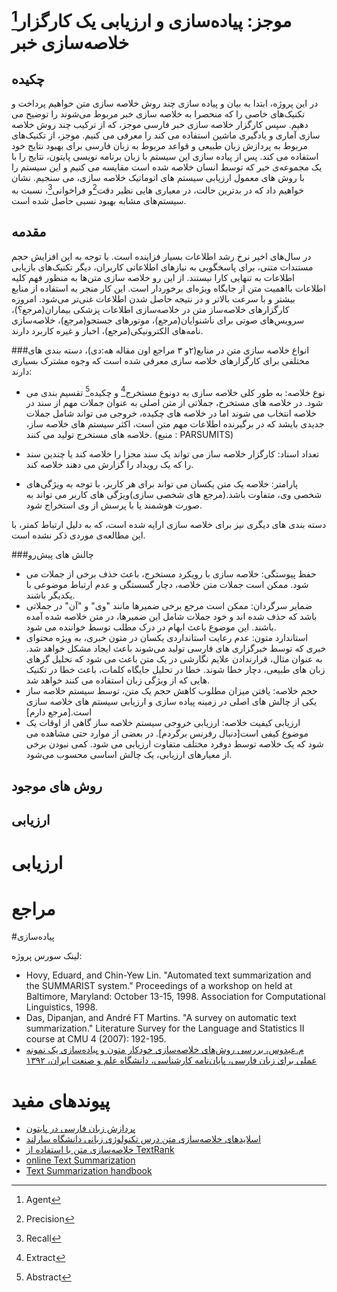 موجز: پیاده‌‌سازی و ارزیابی یک کارگزار[^1] خلاصه‌سازی خبر
=====================================================

## چکیده
در این پروژه، ابتدا به بیان و پیاده سازی چند روش خلاصه سازی متن خواهیم پرداخت و تکنیک‌های خاصی را که منحصرا به خلاصه سازی خبر مربوط می‌شوند را توضیح می دهیم. سپس کارگزار خلاصه سازی خبر فارسی موجز، که از ترکیب چند روش خلاصه سازی آماری و یادگیری ماشین استفاده می‌ کند را معرفی می کنیم. موجز، از تکنیک‌های مربوط به پردازش زبان طبیعی و قواعد مربوط به زبان فارسی برای بهبود نتایج خود استفاده می کند. پس از پیاده سازی این سیستم با زبان برنامه نویسی پایتون، نتایج را با یک مجموعه‌ی خبر که توسط انسان خلاصه شده است مقایسه می کنیم و این سیستم را با روش های معمول ارزیابی سیستم های اتوماتیک خلاصه سازی،‌ می سنجیم. نشان خواهیم داد که در بدترین حالت،‌ در معیاری هایی نظیر دقت[^2]و فراخوانی[^3]، نسبت به سیستم‌های مشابه بهبود نسبی حاصل شده است.


## مقدمه
در سال‌های اخیر نرخ رشد اطلاعات بسیار فزاینده است. با توجه به این افزایش حجم مستندات متنی، برای پاسخگویی به نیاز‌های اطلاعاتی کاربران، دیگر تکنیک‌های بازیابی اطلاعات به تنهایی کارا نیستند. از این رو خلاصه سازی متن‌ها به منظور فهم کلیه اطلاعات بااهمیت متن از جایگاه ویژه‌ای برخوردار است. این‌ کار منجر به استفاده از منابع بیشتر و با سرعت بالاتر و در نتیجه حاصل شدن اطلاعات غنی‌تر می‌شود. امروزه کارگزار‌های خلاصه‌ساز متن در خلاصه‌سازی اطلاعات پزشکی بیماران(مرجع؟)، سرویس‌های صوتی برای ناشنوایان(مرجع)، موتورهای جستجو(مرجع)، خلاصه‌سازی نامه‌‌های الکترونیکی(مرجع)، اخبار و غیره کاربرد دارند.


###انواع خلاصه سازی متن
در منابع(۲و ۳ مراجع اون مقاله هه:دی)، دسته بندی های مختلفی برای کارگزارهای خلاصه سازی معرفی شده است که وجوه مشترک بسیاری دارند:

* نوع خلاصه: به طور کلی خلاصه سازی به دونوع مستخرج[^4] و چکیده[^5] تقسیم بندی می شود. در خلاصه های مستخرخ، جملاتی از متن اصلی به عنوان جملات مهم از سند در خلاصه انتخاب می شوند اما در خلاصه های چکیده، خروجی  می تواند شامل جملات جدیدی بایشد که در برگیرنده اطلاعات مهم متن است، اکثر سیستم های خلاصه ساز، خلاصه های مستخرج تولید می کنند. (منبع : PARSUMITS)

* تعداد اسناد: کارگزار خلاصه ساز می تواند یک سند مجزا را خلاصه کند یا چندین سند را که یک رویداد را گزارش می دهند خلاصه کند.

* پارامتر: خلاصه یک متن یکسان می تواند برای هر کاربر، با توجه به ویژگی‌های شخصی وی، متفاوت باشد.(مرجع های شخصی سازی)ویژگی های کاربر می تواند به صورت هوشمند یا با پرسش از وی استخراج شود.

دسته بندی های دیگری نیز برای خلاصه سازی ارایه شده است، که به دلیل ارتباط کمتر، با این مطالعه‌ی موردی ذکر نشده است.


###چالش های پیش‌رو
* حفظ پیوستگی:‌ خلاصه سازی با رویکرد مستخرج، باعث حذف برخی از جملات می شود. ممکن است جملات متن خلاصه، دچار گسستگی و عدم ارتباط موضوعی با یکدیگر باشند.
* ضمایر سرگردان: ممکن است مرجع برخی ضمیرها مانند "وی" و "آن" در جملاتی باشد که حذف شده اند و خود جملات شامل این ضمیرها، در متن خلاصه شده آمده باشند. این موضوع باعث ابهام در درک مطلب توسط خواننده می شود.
* استاندارد متون: عدم رعایت استانداردی یکسان در متون خبری، به ویژه محتوای خبری که توسط خبرگزاری های فارسی تولید می‌شوند باعث ایجاد مشکل خواهد شد. به عنوان مثال، قرارندادن علایم نگارشی در یک متن باعث می شود که تحلیل گرهای زبان های طبیعی، دچار خطا شوند. خطا در تحلیل جایگاه کلمات، باعث خطا در تکنیک هایی که از ویژگی زبان استفاده می کنند خواهد شد.
* حجم خلاصه: یافتن میزان مطلوب کاهش حجم یک متن، توسط سیستم خلاصه ساز یکی از چالش های اصلی در زمینه پیاده سازی و ارزیابی سیستم های خلاصه سازی است.[مرجع دارم] 
* ارزیابی کیفیت خلاصه: ارزیابی خروجی سیستم خلاصه ساز گاهی از اوقات یک موضوع کیفی است[دنبال رفرنس برگردم]. در بعضی از موارد حتی مشاهده می شود که یک خلاصه توسط دوفرد مختلف متفاوت ارزیابی می شود. کمی نبودن برخی از معیارهای ارزیابی، یک چالش اساسی محسوب می‌شود.

## روش های موجود


## ارزیابی



# ارزیابی

# مراجع

#پیاده‌سازی

لینک سورس پروژه:


+ Hovy, Eduard, and Chin-Yew Lin. "Automated text summarization and the SUMMARIST system." Proceedings of a workshop on held at Baltimore, Maryland: October 13-15, 1998. Association for Computational Linguistics, 1998.
+ Das, Dipanjan, and André FT Martins. "A survey on automatic text summarization." Literature Survey for the Language and Statistics II course at CMU 4 (2007): 192-195.
+ [م.عبدوس، بررسی روش‌های خلاصه‌سازی خودکار متون و پیاده‌سازی یک نمونه عملی برای زبان فارسی، پایان‌نامه کارشناسی، دانشگاه علم و صنعت ایران، ۱۳۹۲](http://bayanbox.ir/id/4450824027451101101?download) 

# پیوندهای مفید
+ [پردازش زبان فارسی در پایتون](http://www.sobhe.ir/hazm)
+ [اسلایدهای خلاصه‌سازی متن درس تکنولوژی زبانی دانشگاه  سارلند](http://www.coli.uni-saarland.de/courses/LT1/2012/slides/summarization_lecture_WS1213.pdf)
+ [خلاصه‌سازی متن با استفاده از TextRank](http://joshbohde.com/blog/document-summarization)
+ [online Text Summarization](http://www.tools4noobs.com/summarize/)
+ [Text Summarization handbook](http://www.isi.edu/natural-language/people/hovy/papers/05Handbook-Summ-hovy.pdf)



[^1]: Agent
[^2]: Precision
[^3]: Recall
[^4]: Extract
[^5]: Abstract

